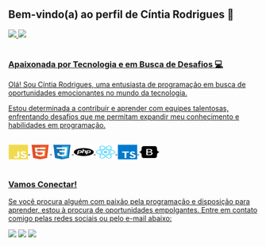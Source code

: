 ## Bem-vindo(a) ao perfil de Cíntia Rodrigues 🚀

 <div>
   <a href="https://github.com/cinrodrigues7">
   <img height="180em" src="https://github-readme-stats.vercel.app/api?username=cinrodrigues7&show_icons=true&theme=tokyonight&include_all_commits=true&count_private=true"/>
   <img height="180em" src="https://github-readme-stats.vercel.app/api/top-langs/?username=cinrodrigues7&layout=compact&langs_count=6&theme=tokyonight"/>
</div>
    
<div style="display: inline_block"><br>
  
### Apaixonada por Tecnologia e em Busca de Desafios 💻

Olá! Sou Cíntia Rodrigues, uma entusiasta de programação em busca de oportunidades emocionantes no mundo da tecnologia.

Estou determinada a contribuir e aprender com equipes talentosas, enfrentando desafios que me permitam expandir meu conhecimento e habilidades em programação.
<br>

<div style="display: inline_block"><br>
   <img align="center" alt="JavaScript" height="30" width="40" src="https://raw.githubusercontent.com/devicons/devicon/master/icons/javascript/javascript-plain.svg">
   <img align="center" alt="HTML" height="30" width="40" src="https://raw.githubusercontent.com/devicons/devicon/master/icons/html5/html5-original.svg">
   <img align="center" alt="CSS" height="30" width="40" src="https://raw.githubusercontent.com/devicons/devicon/master/icons/css3/css3-original.svg">
   <img align="center" alt="PHP" height="30" width="40" src="https://raw.githubusercontent.com/devicons/devicon/master/icons/php/php-plain.svg">
   <img align="center" alt="React" height="30" width="40" src="https://raw.githubusercontent.com/devicons/devicon/master/icons/react/react-original.svg">
   <img align="center" alt="TypeScript" height="30" width="40" src="https://raw.githubusercontent.com/devicons/devicon/master/icons/typescript/typescript-plain.svg">
   <img align="center" alt="Bootstrap" height="30" width="40" src="https://raw.githubusercontent.com/devicons/devicon/master/icons/bootstrap/bootstrap-plain.svg">
</div>


<br>
 

### Vamos Conectar!

Se você procura alguém com paixão pela programação e disposição para aprender, estou à procura de oportunidades empolgantes. Entre em contato comigo pelas redes sociais ou pelo e-mail abaixo:

 
<div> 
 <a href="https://discord.gg/5DVhGKVf4h" target="_blank"><img src="https://img.shields.io/badge/Discord-7289DA?style=for-the-badge&logo=discord&logoColor=white" target="_blank"></a> 
  <a href = "mailto:cintiarodriguesrds777@gmail.com"><img src="https://img.shields.io/badge/-Gmail-%23333?style=for-the-badge&logo=gmail&logoColor=white" target="_blank"></a>
  <a href="https://www.linkedin.com/in/c%C3%ADntia-rodrigues-1b72121aa" target="_blank"><img src="https://img.shields.io/badge/-LinkedIn-%230077B5?style=for-the-badge&logo=linkedin&logoColor=white" target="_blank"></a>
</div>
